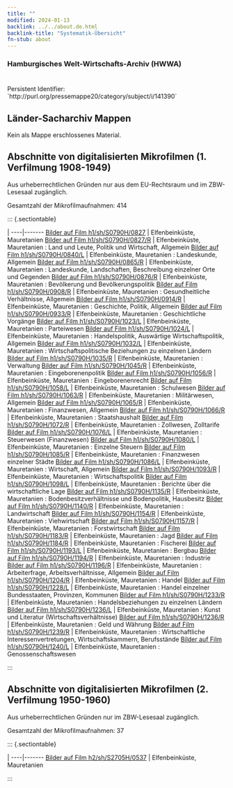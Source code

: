 ```yaml
---
title: ""
modified: 2024-01-13
backlink: ../../about.de.html
backlink-title: "Systematik-Übersicht"
fn-stub: about
---
```


### Hamburgisches Welt-Wirtschafts-Archiv (HWWA)

# 

<div class="hint">Persistent Identifier: `http://purl.org/pressemappe20/category/subject/i/141390`</div>







## Länder-Sacharchiv Mappen





Kein als Mappe erschlossenes Material.



<a id="filmsections" />

## Abschnitte von digitalisierten Mikrofilmen (1. Verfilmung 1908-1949)

<p>Aus urheberrechtlichen Gründen nur aus dem EU-Rechtsraum und im ZBW-Lesesaal zugänglich.</p>


<p>Gesamtzahl der Mikrofilmaufnahmen: 414</p>





::: {.sectiontable}

 | 
----|-------
<a class="btn" href="https://pm20.zbw.eu/film/h1/sh/S0790H/0827" rel="nofollow">Bilder auf Film h1/sh/S0790H/0827</a> | Elfenbeinküste, Mauretanien
<a class="btn" href="https://pm20.zbw.eu/film/h1/sh/S0790H/0827/R" rel="nofollow">Bilder auf Film h1/sh/S0790H/0827/R</a> | Elfenbeinküste, Mauretanien : Land und Leute, Politik und Wirtschaft, Allgemein
<a class="btn" href="https://pm20.zbw.eu/film/h1/sh/S0790H/0840/L" rel="nofollow">Bilder auf Film h1/sh/S0790H/0840/L</a> | Elfenbeinküste, Mauretanien : Landeskunde, Allgemein
<a class="btn" href="https://pm20.zbw.eu/film/h1/sh/S0790H/0865/R" rel="nofollow">Bilder auf Film h1/sh/S0790H/0865/R</a> | Elfenbeinküste, Mauretanien : Landeskunde, Landschaften, Beschreibung einzelner Orte und Gegenden
<a class="btn" href="https://pm20.zbw.eu/film/h1/sh/S0790H/0876/R" rel="nofollow">Bilder auf Film h1/sh/S0790H/0876/R</a> | Elfenbeinküste, Mauretanien : Bevölkerung und Bevölkerungspolitik
<a class="btn" href="https://pm20.zbw.eu/film/h1/sh/S0790H/0908/R" rel="nofollow">Bilder auf Film h1/sh/S0790H/0908/R</a> | Elfenbeinküste, Mauretanien : Gesundheitliche Verhältnisse, Allgemein
<a class="btn" href="https://pm20.zbw.eu/film/h1/sh/S0790H/0914/R" rel="nofollow">Bilder auf Film h1/sh/S0790H/0914/R</a> | Elfenbeinküste, Mauretanien : Geschichte, Politik, Allgemein
<a class="btn" href="https://pm20.zbw.eu/film/h1/sh/S0790H/0933/R" rel="nofollow">Bilder auf Film h1/sh/S0790H/0933/R</a> | Elfenbeinküste, Mauretanien : Geschichtliche Vorgänge
<a class="btn" href="https://pm20.zbw.eu/film/h1/sh/S0790H/1023/L" rel="nofollow">Bilder auf Film h1/sh/S0790H/1023/L</a> | Elfenbeinküste, Mauretanien : Parteiwesen
<a class="btn" href="https://pm20.zbw.eu/film/h1/sh/S0790H/1024/L" rel="nofollow">Bilder auf Film h1/sh/S0790H/1024/L</a> | Elfenbeinküste, Mauretanien : Handelspolitik, Auswärtige Wirtschaftspolitik, Allgemein
<a class="btn" href="https://pm20.zbw.eu/film/h1/sh/S0790H/1032/L" rel="nofollow">Bilder auf Film h1/sh/S0790H/1032/L</a> | Elfenbeinküste, Mauretanien : Wirtschaftspolitische Beziehungen zu einzelnen Ländern
<a class="btn" href="https://pm20.zbw.eu/film/h1/sh/S0790H/1035/R" rel="nofollow">Bilder auf Film h1/sh/S0790H/1035/R</a> | Elfenbeinküste, Mauretanien : Verwaltung
<a class="btn" href="https://pm20.zbw.eu/film/h1/sh/S0790H/1045/R" rel="nofollow">Bilder auf Film h1/sh/S0790H/1045/R</a> | Elfenbeinküste, Mauretanien : Eingeborenenpolitik
<a class="btn" href="https://pm20.zbw.eu/film/h1/sh/S0790H/1056/R" rel="nofollow">Bilder auf Film h1/sh/S0790H/1056/R</a> | Elfenbeinküste, Mauretanien : Eingeborenenrecht
<a class="btn" href="https://pm20.zbw.eu/film/h1/sh/S0790H/1058/L" rel="nofollow">Bilder auf Film h1/sh/S0790H/1058/L</a> | Elfenbeinküste, Mauretanien : Schulwesen
<a class="btn" href="https://pm20.zbw.eu/film/h1/sh/S0790H/1063/R" rel="nofollow">Bilder auf Film h1/sh/S0790H/1063/R</a> | Elfenbeinküste, Mauretanien : Militärwesen, Allgemein
<a class="btn" href="https://pm20.zbw.eu/film/h1/sh/S0790H/1065/R" rel="nofollow">Bilder auf Film h1/sh/S0790H/1065/R</a> | Elfenbeinküste, Mauretanien : Finanzwesen, Allgemein
<a class="btn" href="https://pm20.zbw.eu/film/h1/sh/S0790H/1066/R" rel="nofollow">Bilder auf Film h1/sh/S0790H/1066/R</a> | Elfenbeinküste, Mauretanien : Staatshaushalt
<a class="btn" href="https://pm20.zbw.eu/film/h1/sh/S0790H/1072/R" rel="nofollow">Bilder auf Film h1/sh/S0790H/1072/R</a> | Elfenbeinküste, Mauretanien : Zollwesen, Zolltarife
<a class="btn" href="https://pm20.zbw.eu/film/h1/sh/S0790H/1076/L" rel="nofollow">Bilder auf Film h1/sh/S0790H/1076/L</a> | Elfenbeinküste, Mauretanien : Steuerwesen (Finanzwesen)
<a class="btn" href="https://pm20.zbw.eu/film/h1/sh/S0790H/1080/L" rel="nofollow">Bilder auf Film h1/sh/S0790H/1080/L</a> | Elfenbeinküste, Mauretanien : Einzelne Steuern
<a class="btn" href="https://pm20.zbw.eu/film/h1/sh/S0790H/1085/R" rel="nofollow">Bilder auf Film h1/sh/S0790H/1085/R</a> | Elfenbeinküste, Mauretanien : Finanzwesen einzelner Städte
<a class="btn" href="https://pm20.zbw.eu/film/h1/sh/S0790H/1086/L" rel="nofollow">Bilder auf Film h1/sh/S0790H/1086/L</a> | Elfenbeinküste, Mauretanien : Wirtschaft, Allgemein
<a class="btn" href="https://pm20.zbw.eu/film/h1/sh/S0790H/1093/R" rel="nofollow">Bilder auf Film h1/sh/S0790H/1093/R</a> | Elfenbeinküste, Mauretanien : Wirtschaftspolitik
<a class="btn" href="https://pm20.zbw.eu/film/h1/sh/S0790H/1098/L" rel="nofollow">Bilder auf Film h1/sh/S0790H/1098/L</a> | Elfenbeinküste, Mauretanien : Berichte über die wirtschaftliche Lage
<a class="btn" href="https://pm20.zbw.eu/film/h1/sh/S0790H/1135/R" rel="nofollow">Bilder auf Film h1/sh/S0790H/1135/R</a> | Elfenbeinküste, Mauretanien :  Bodenbesitzverhältnisse und Bodenpolitik, Hausbesitz
<a class="btn" href="https://pm20.zbw.eu/film/h1/sh/S0790H/1140/R" rel="nofollow">Bilder auf Film h1/sh/S0790H/1140/R</a> | Elfenbeinküste, Mauretanien :  Landwirtschaft
<a class="btn" href="https://pm20.zbw.eu/film/h1/sh/S0790H/1154/R" rel="nofollow">Bilder auf Film h1/sh/S0790H/1154/R</a> | Elfenbeinküste, Mauretanien :  Viehwirtschaft
<a class="btn" href="https://pm20.zbw.eu/film/h1/sh/S0790H/1157/R" rel="nofollow">Bilder auf Film h1/sh/S0790H/1157/R</a> | Elfenbeinküste, Mauretanien :  Forstwirtschaft
<a class="btn" href="https://pm20.zbw.eu/film/h1/sh/S0790H/1183/R" rel="nofollow">Bilder auf Film h1/sh/S0790H/1183/R</a> | Elfenbeinküste, Mauretanien :  Jagd
<a class="btn" href="https://pm20.zbw.eu/film/h1/sh/S0790H/1184/R" rel="nofollow">Bilder auf Film h1/sh/S0790H/1184/R</a> | Elfenbeinküste, Mauretanien : Fischerei
<a class="btn" href="https://pm20.zbw.eu/film/h1/sh/S0790H/1193/L" rel="nofollow">Bilder auf Film h1/sh/S0790H/1193/L</a> | Elfenbeinküste, Mauretanien : Bergbau
<a class="btn" href="https://pm20.zbw.eu/film/h1/sh/S0790H/1194/R" rel="nofollow">Bilder auf Film h1/sh/S0790H/1194/R</a> | Elfenbeinküste, Mauretanien : Industrie
<a class="btn" href="https://pm20.zbw.eu/film/h1/sh/S0790H/1196/R" rel="nofollow">Bilder auf Film h1/sh/S0790H/1196/R</a> | Elfenbeinküste, Mauretanien : Arbeiterfrage, Arbeitsverhältnisse, Allgemein
<a class="btn" href="https://pm20.zbw.eu/film/h1/sh/S0790H/1204/R" rel="nofollow">Bilder auf Film h1/sh/S0790H/1204/R</a> | Elfenbeinküste, Mauretanien : Handel
<a class="btn" href="https://pm20.zbw.eu/film/h1/sh/S0790H/1228/L" rel="nofollow">Bilder auf Film h1/sh/S0790H/1228/L</a> | Elfenbeinküste, Mauretanien : Handel einzelner Bundesstaaten, Provinzen, Kommunen
<a class="btn" href="https://pm20.zbw.eu/film/h1/sh/S0790H/1233/R" rel="nofollow">Bilder auf Film h1/sh/S0790H/1233/R</a> | Elfenbeinküste, Mauretanien : Handelsbeziehungen zu einzelnen Ländern
<a class="btn" href="https://pm20.zbw.eu/film/h1/sh/S0790H/1236/L" rel="nofollow">Bilder auf Film h1/sh/S0790H/1236/L</a> | Elfenbeinküste, Mauretanien : Kunst und Literatur (Wirtschaftsverhältnisse)
<a class="btn" href="https://pm20.zbw.eu/film/h1/sh/S0790H/1236/R" rel="nofollow">Bilder auf Film h1/sh/S0790H/1236/R</a> | Elfenbeinküste, Mauretanien : Geld und Währung
<a class="btn" href="https://pm20.zbw.eu/film/h1/sh/S0790H/1239/R" rel="nofollow">Bilder auf Film h1/sh/S0790H/1239/R</a> | Elfenbeinküste, Mauretanien : Wirtschaftliche Interessenvertretungen, Wirtschaftskammern, Berufsstände
<a class="btn" href="https://pm20.zbw.eu/film/h1/sh/S0790H/1240/L" rel="nofollow">Bilder auf Film h1/sh/S0790H/1240/L</a> | Elfenbeinküste, Mauretanien : Genossenschaftswesen


:::




## Abschnitte von digitalisierten Mikrofilmen (2. Verfilmung 1950-1960)

<p>Aus urheberrechtlichen Gründen nur im ZBW-Lesesaal zugänglich.</p>


<p>Gesamtzahl der Mikrofilmaufnahmen: 37</p>





::: {.sectiontable}

 | 
----|-------
<a class="btn" href="https://pm20.zbw.eu/film/h2/sh/S2705H/0537" rel="nofollow">Bilder auf Film h2/sh/S2705H/0537</a> | Elfenbeinküste, Mauretanien


:::
















